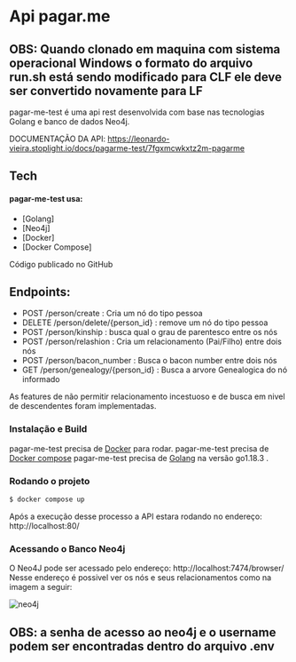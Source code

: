 # Api pagar.me

## OBS: Quando clonado em maquina com sistema operacional Windows o formato do arquivo run.sh está sendo modificado para CLF ele deve ser convertido novamente para LF

pagar-me-test é uma api rest desenvolvida com base nas tecnologias Golang e banco de dados Neo4j.

DOCUMENTAÇÃO DA API: https://leonardo-vieira.stoplight.io/docs/pagarme-test/7fgxmcwkxtz2m-pagarme

## Tech
#### pagar-me-test usa:

* [Golang]
* [Neo4j]
* [Docker]
* [Docker Compose]

Código publicado no GitHub

## Endpoints:
  - POST /person/create : Cria um nó do tipo pessoa
  - DELETE /person/delete/{person_id} : remove um nó do tipo pessoa
  - POST /person/kinship : busca qual o grau de parentesco entre  os nós
  - POST /person/relashion : Cria um relacionamento (Pai/Filho) entre dois nós
  - POST /person/bacon_number : Busca o bacon number entre dois nós
  - GET /person/genealogy/{person_id} : Busca a arvore Genealogica do nó informado

  As features de não permitir relacionamento incestuoso e de busca em nivel de descendentes foram implementadas.
 
### Instalação e Build

pagar-me-test precisa de [Docker](https://docs.docker.com/desktop/windows/install/) para rodar.
pagar-me-test precisa de [Docker compose](https://docs.docker.com/desktop/windows/install/)
pagar-me-test precisa de [Golang](https://docs.docker.com/compose/install/) na versão go1.18.3 .

### Rodando o projeto
```sh
$ docker compose up 
```
Após a execução desse processo a API estara rodando no endereço: http://localhost:80/

### Acessando o Banco Neo4j

O Neo4J pode ser acessado pelo endereço: http://localhost:7474/browser/
Nesse endereço é possivel ver os nós e seus relacionamentos como na imagem a seguir:

![neo4j](https://i.ibb.co/MDYb4Fh/neo4j.png)

## OBS: a senha de acesso ao neo4j e o username podem ser encontradas dentro do arquivo .env

